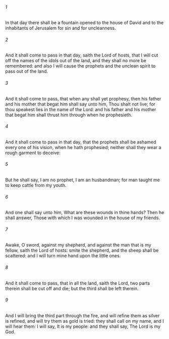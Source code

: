 ###### 1
In that day there shall be a fountain opened to the house of David and to the inhabitants of Jerusalem for sin and for uncleanness.

###### 2
And it shall come to pass in that day, saith the Lord of hosts, that I will cut off the names of the idols out of the land, and they shall no more be remembered: and also I will cause the prophets and the unclean spirit to pass out of the land.

###### 3
And it shall come to pass, that when any shall yet prophesy, then his father and his mother that begat him shall say unto him, Thou shalt not live; for thou speakest lies in the name of the Lord: and his father and his mother that begat him shall thrust him through when he prophesieth.

###### 4
And it shall come to pass in that day, that the prophets shall be ashamed every one of his vision, when he hath prophesied; neither shall they wear a rough garment to deceive:

###### 5
But he shall say, I am no prophet, I am an husbandman; for man taught me to keep cattle from my youth.

###### 6
And one shall say unto him, What are these wounds in thine hands? Then he shall answer, Those with which I was wounded in the house of my friends.

###### 7
Awake, O sword, against my shepherd, and against the man that is my fellow, saith the Lord of hosts: smite the shepherd, and the sheep shall be scattered: and I will turn mine hand upon the little ones.

###### 8
And it shall come to pass, that in all the land, saith the Lord, two parts therein shall be cut off and die; but the third shall be left therein.

###### 9
And I will bring the third part through the fire, and will refine them as silver is refined, and will try them as gold is tried: they shall call on my name, and I will hear them: I will say, It is my people: and they shall say, The Lord is my God.

